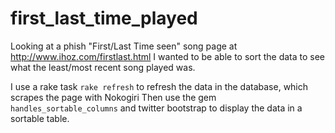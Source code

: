 first_last_time_played
======================

Looking at a phish "First/Last Time seen" song page at http://www.ihoz.com/firstlast.html
I wanted to be able to sort the data to see what the least/most recent song played was.

I use a rake task `rake refresh` to refresh the data in the database, which scrapes the page with Nokogiri
Then use the gem `handles_sortable_columns` and twitter bootstrap to display the data in a sortable table.
